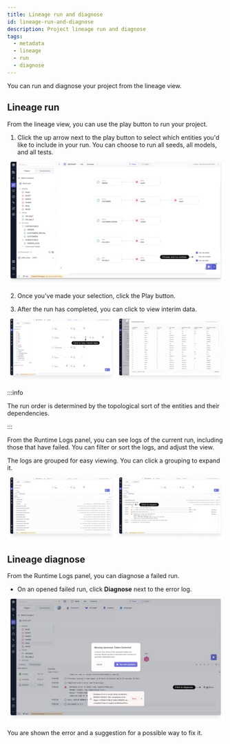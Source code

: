 ```yaml
---
title: Lineage run and diagnose
id: lineage-run-and-diagnose
description: Project lineage run and diagnose
tags:
  - metadata
  - lineage
  - run
  - diagnose
---
```


You can run and diagnose your project from the lineage view.

## Lineage run

From the lineage view, you can use the play button to run your project.

1. Click the up arrow next to the play button to select which entities you'd like to include in your run. You can choose to run all seeds, all models, and all tests.

![Lineage View](img/lineage-choose-and-run.png)

2. Once you've made your selection, click the Play button.

3. After the run has completed, you can click to view interim data.

![View interim data](img/lineage-view-interim-data.png)

:::info

The run order is determined by the topological sort of the entities and their dependencies.

:::

From the Runtime Logs panel, you can see logs of the current run, including those that have failed. You can filter or sort the logs, and adjust the view.

The logs are grouped for easy viewing. You can click a grouping to expand it.

![Lineage Search](img/lineage-group-and-expand.png)

## Lineage diagnose

From the Runtime Logs panel, you can diagnose a failed run.

- On an opened failed run, click **Diagnose** next to the error log.

![Lineage Search](img/lineage-diagnose.png)

You are shown the error and a suggestion for a possible way to fix it.
